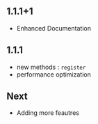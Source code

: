## 1.1.1+1
* Enhanced Documentation

## 1.1.1
* new methods : `register`
* performance optimization

## Next
* Adding more feautres
